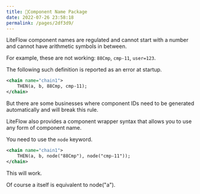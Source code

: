```yaml
---
title: 🐚Component Name Package
date: 2022-07-26 23:58:18
permalink: /pages/2df3d9/
---
```


LiteFlow component names are regulated and cannot start with a number and cannot have arithmetic symbols in between.

For example, these are not working: `88Cmp`, `cmp-11`, `user=123`.

The following such definition is reported as an error at startup.
```xml
<chain name="chain1">
    THEN(a, b, 88Cmp, cmp-11);
</chain>
```


But there are some businesses where component IDs need to be generated automatically and will break this rule.

LiteFlow also provides a component wrapper syntax that allows you to use any form of component name.

You need to use the `node` keyword.

```xml
<chain name="chain1">
    THEN(a, b, node("88Cmp"), node("cmp-11"));
</chain>
```

This will work.

Of course a itself is equivalent to node("a").